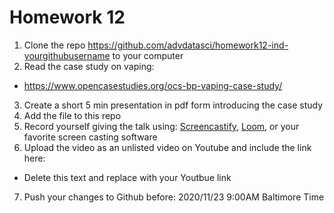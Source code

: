 # Homework 12

1. Clone the repo https://github.com/advdatasci/homework12-ind-yourgithubusername to your computer
2. Read the case study on vaping: 
  - https://www.opencasestudies.org/ocs-bp-vaping-case-study/
3. Create a short 5 min presentation in pdf form introducing the case study
4. Add the file to this repo
5. Record yourself giving the talk using: [Screencastify](https://www.screencastify.com/), [Loom](https://www.loom.com/), or your favorite screen casting software
6. Upload the video as an unlisted video on Youtube and include the link here:
  - Delete this text and replace with your Youtbue link
7. Push your changes to Github before: 2020/11/23 9:00AM Baltimore Time

